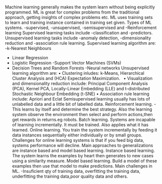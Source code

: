 Machine learning generally makes the system learn without being explicitly programmed.
ML is great for complex problems from the traditional approach, getting insights of complex problems etc.
ML uses training sets to learn and training instance contained in training set given.
Types of ML systems.
-supervised, -unsupervised, -semisupervised and -Reinforcement learning
Supervised learning tasks include -classification and
-predictors.
Unsupervised learning tasks include -anomaly detection, -dimensionality reduction and -association rule learning.
Supervised learning algorithm are: -k-Nearest Neighbours
- Linear Regression
- Logistic Regression
-Support Vector Machines (SVMs)
- Decision Trees and Random Forests -Neural networks
Unsupervised learning algorithm are:
• Clustering inludes: k-Means, Hierarchical Cluster Analysis and (HCA) Expectation Maximization.  
• Visualization and dimensionality reduction include:
Principal Component Analysis (PCA), Kernel PCA, Locally-Linear Embedding (LLE) and t-distributed Stochastic Neighbour Embedding (t-SNE)
• Association rule learning include: Apriori and Eclat
Semisupervised learning usually has lots of unlabelled data and a little bit of labelled data.
Reinforcement learning.
-This learns by itself and determine the best strategy. Also the learning system observe the environment then select and perform actions,then get rewards in returns.eg robots.
Batch learning. Systems are incapable of learning incrementally. It must be trained. Also applies what it has learned.
Online learning. You train the system incrementally by feeding it data instances sequentially either individually or by small groups.
Challenges for online learning systems is that if you feed big data, systems performance will decline.
Main approaches to generalizations are instance based and model based learning.
Instance based learning. The system learns the examples by heart then generates to new cases using a similarity measure.
Model based learning. Build a model of these examples then use that model to make predictions.
Main challenges in ML.
-Insuficient qty of training data, overfitting the training data, underfitting the training data,poor quality data and others.
